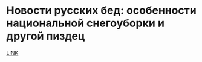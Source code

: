 # Новости русских бед: особенности национальной снегоуборки и другой пиздец



[LINK](https://varlamov.ru/2242166.html)